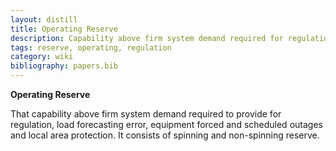 ```yaml
---
layout: distill
title: Operating Reserve
description: Capability above firm system demand required for regulation, load forecasting error, and outages.
tags: reserve, operating, regulation
category: wiki
bibliography: papers.bib
---
```


**Operating Reserve** <d-cite key="nerc2024glossary"></d-cite>

That capability above firm system demand required to provide for regulation, load forecasting error, equipment forced and scheduled outages and local area protection.
It consists of spinning and non-spinning reserve.
